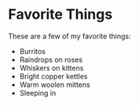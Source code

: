 # Favorite Things

These are a few of my favorite things:
- Burritos 
- Raindrops on roses
- Whiskers on kittens
- Bright copper kettles
- Warm woolen mittens
- Sleeping in
